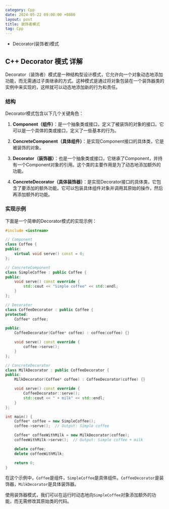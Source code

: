 ```yaml
---
category: Cpp
date: 2024-05-22 09:00:00 +0800
layout: post
title: 装饰者模式
tag: Cpp
---
```


+ Decorator(装饰者)模式

## C++ Decorator 模式 详解

Decorator（装饰者）模式是一种结构型设计模式，它允许向一个对象动态地添加功能，而无需通过子类继承的方式。这种模式是通过将对象包装在一个装饰器类的实例中来实现的，这样就可以动态地添加新的行为和责任。

### 结构

Decorator模式包含以下几个关键角色：

1. **Component（组件）**：是一个抽象类或接口，定义了被装饰的对象的接口。它可以是一个具体的类或接口，定义了一些基本的行为。
  
2. **ConcreteComponent（具体组件）**：是实现Component接口的具体类，它是被装饰的对象。

3. **Decorator（装饰器）**：也是一个抽象类或接口，它继承了Component，并持有一个Component对象的引用。这个类的主要作用是为了动态地添加额外的功能。

4. **ConcreteDecorator（具体装饰器）**：是实现Decorator接口的具体类，它包含了要添加的额外功能。它可以包装具体组件对象并调用其原始的操作，然后再添加额外的功能。

### 实现示例

下面是一个简单的Decorator模式的实现示例：

```cpp
#include <iostream>

// Component
class Coffee {
public:
    virtual void serve() const = 0;
};

// ConcreteComponent
class SimpleCoffee : public Coffee {
public:
    void serve() const override {
        std::cout << "Simple coffee" << std::endl;
    }
};

// Decorator
class CoffeeDecorator : public Coffee {
protected:
    Coffee* coffee;

public:
    CoffeeDecorator(Coffee* coffee) : coffee(coffee) {}

    void serve() const override {
        coffee->serve();
    }
};

// ConcreteDecorator
class MilkDecorator : public CoffeeDecorator {
public:
    MilkDecorator(Coffee* coffee) : CoffeeDecorator(coffee) {}

    void serve() const override {
        CoffeeDecorator::serve();
        std::cout << " + milk" << std::endl;
    }
};

int main() {
    Coffee* coffee = new SimpleCoffee();
    coffee->serve();  // Output: Simple coffee

    Coffee* coffeeWithMilk = new MilkDecorator(coffee);
    coffeeWithMilk->serve();  // Output: Simple coffee + milk

    delete coffee;
    delete coffeeWithMilk;

    return 0;
}
```

在这个示例中，`Coffee`是组件，`SimpleCoffee`是具体组件。`CoffeeDecorator`是装饰器，`MilkDecorator`是具体装饰器。

使用装饰器模式，我们可以在运行时动态地向`SimpleCoffee`对象添加额外的功能，而无需修改其原始类的代码。